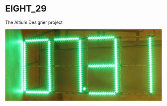 # EIGHT_29
The Altium Designer project

![alt text](https://github.com/WeSpeakEnglish/EIGHT_29/blob/master/gps_watch.png?raw=true)
